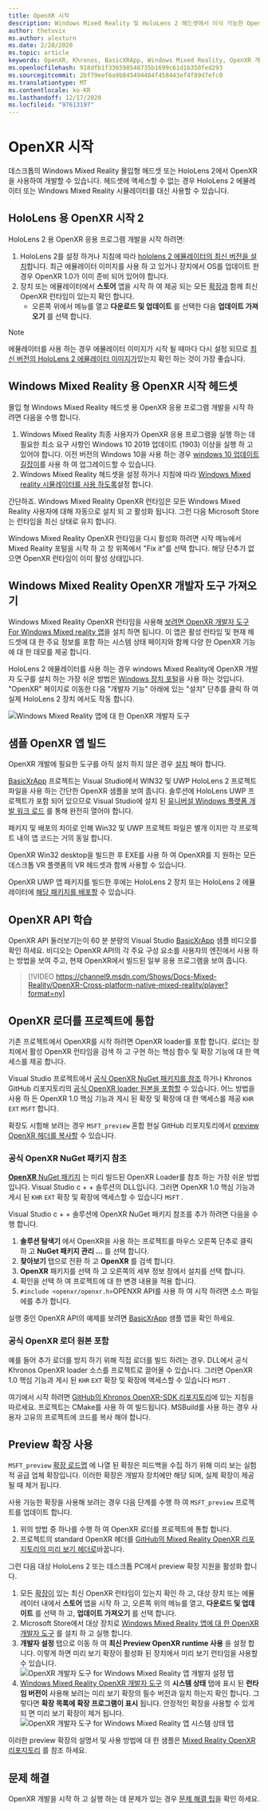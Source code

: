 ```yaml
---
title: OpenXR 시작
description: Windows Mixed Reality 및 HoloLens 2 헤드셋에서 이식 가능한 OpenXR API standard를 사용 하 여 시작 하세요.
author: thetuvix
ms.author: alexturn
ms.date: 2/28/2020
ms.topic: article
keywords: OpenXR, Khronos, BasicXRApp, Windows Mixed Reality, OpenXR 개발자 도구, DirectX, 네이티브, 네이티브 앱, 사용자 지정 엔진, 미들웨어, 시작 하기, 101, preview 확장, OpenXR runtime 버전, 시스템 상태
ms.openlocfilehash: 918dfb1f336598548735b1699c61d1b350fed293
ms.sourcegitcommit: 2bf79eef6a9b845494484f458443ef4f89d7efc0
ms.translationtype: MT
ms.contentlocale: ko-KR
ms.lasthandoff: 12/17/2020
ms.locfileid: "97613197"
---
```

# <a name="getting-started-with-openxr"></a>OpenXR 시작

데스크톱의 Windows Mixed Reality 몰입형 헤드셋 또는 HoloLens 2에서 OpenXR을 사용하여 개발할 수 있습니다.  헤드셋에 액세스할 수 없는 경우 HoloLens 2 에뮬레이터 또는 Windows Mixed Reality 시뮬레이터를 대신 사용할 수 있습니다.

## <a name="getting-started-with-openxr-for-hololens-2"></a>HoloLens 용 OpenXR 시작 2

HoloLens 2 용 OpenXR 응용 프로그램 개발을 시작 하려면:

1. HoloLens 2를 설정 하거나 지침에 따라 [hololens 2 에뮬레이터의 최신 버전을 설치](../platform-capabilities-and-apis/using-the-hololens-emulator.md)합니다. 최근 에뮬레이터 이미지를 사용 하 고 있거나 장치에서 OS를 업데이트 한 경우 OpenXR 1.0가 이미 준비 되어 있어야 합니다.
2. 장치 또는 에뮬레이터에서 **스토어** 앱을 시작 하 여 제공 되는 모든 [확장과](openxr.md#roadmap) 함께 최신 OpenXR 런타임이 있는지 확인 합니다.
    * 오른쪽 위에서 메뉴를 열고 **다운로드 및 업데이트** 를 선택한 다음 **업데이트 가져오기** 를 선택 합니다.  

> [!NOTE]
> 에뮬레이터를 사용 하는 경우 에뮬레이터 이미지가 시작 될 때마다 다시 설정 되므로 [최신 버전의 HoloLens 2 에뮬레이터 이미지가](../platform-capabilities-and-apis/using-the-hololens-emulator.md)있는지 확인 하는 것이 가장 좋습니다.

## <a name="getting-started-with-openxr-for-windows-mixed-reality-headsets"></a>Windows Mixed Reality 용 OpenXR 시작 헤드셋

몰입 형 Windows Mixed Reality 헤드셋 용 OpenXR 응용 프로그램 개발을 시작 하려면 다음을 수행 합니다.

1. Windows Mixed Reality 최종 사용자가 OpenXR 응용 프로그램을 실행 하는 데 필요한 최소 요구 사항인 Windows 10 2019 업데이트 (1903) 이상을 실행 하 고 있어야 합니다.  이전 버전의 Windows 10을 사용 하는 경우 <a href="https://www.microsoft.com/software-download/windows10" target="_blank">windows 10 업데이트 길잡이</a>를 사용 하 여 업그레이드할 수 있습니다.
2. Windows Mixed Reality 헤드셋을 설정 하거나 지침에 따라 [Windows Mixed reality 시뮬레이터를 사용 하도록](../platform-capabilities-and-apis/using-the-windows-mixed-reality-simulator.md)설정 합니다.

간단하죠.  Windows Mixed Reality OpenXR 런타임은 모든 Windows Mixed Reality 사용자에 대해 자동으로 설치 되 고 활성화 됩니다.  그런 다음 Microsoft Store는 런타임을 최신 상태로 유지 합니다.

Windows Mixed Reality OpenXR 런타임을 다시 활성화 하려면 시작 메뉴에서 Mixed Reality 포털을 시작 하 고 창 위쪽에서 "Fix it"를 선택 합니다.  해당 단추가 없으면 OpenXR 런타임이 이미 활성 상태입니다.<br>

## <a name="getting-the-openxr-developer-tools-for-windows-mixed-reality"></a>Windows Mixed Reality OpenXR 개발자 도구 가져오기

Windows Mixed Reality OpenXR 런타임을 사용해 <a href="https://www.microsoft.com/store/productId/9n5cvvl23qbt" target="_blank">보려면 OpenXR 개발자 도구 For Windows Mixed reality 앱</a>을 설치 하면 됩니다.  이 앱은 활성 런타임 및 현재 헤드셋에 대 한 주요 정보를 포함 하는 시스템 상태 페이지와 함께 다양 한 OpenXR 기능에 대 한 데모를 제공 합니다.

HoloLens 2 에뮬레이터를 사용 하는 경우 windows Mixed Reality에 OpenXR 개발자 도구를 설치 하는 가장 쉬운 방법은 [Windows 장치 포털](../platform-capabilities-and-apis/using-the-windows-device-portal.md)을 사용 하는 것입니다. "OpenXR" 페이지로 이동한 다음 "개발자 기능" 아래에 있는 "설치" 단추를 클릭 하 여 실제 HoloLens 2 장치 에서도 작동 합니다.

![Windows Mixed Reality 앱에 대 한 OpenXR 개발자 도구](images/mixed-reality-openxr-developer-tools.png)

## <a name="building-a-sample-openxr-app"></a>샘플 OpenXR 앱 빌드

OpenXR 개발에 필요한 도구를 아직 설치 하지 않은 경우 [설치](../install-the-tools.md) 해야 합니다.

<a href="https://github.com/microsoft/OpenXR-MixedReality/tree/master/samples/BasicXrApp" target="_blank">BasicXrApp</a> 프로젝트는 Visual Studio에서 WIN32 및 UWP HoloLens 2 프로젝트 파일을 사용 하는 간단한 OpenXR 샘플을 보여 줍니다. 솔루션에 HoloLens UWP 프로젝트가 포함 되어 있으므로 Visual Studio에 설치 된 [유니버설 Windows 플랫폼 개발 워크 로드](../install-the-tools.md#installation-checklist) 를 통해 완전히 열어야 합니다.

패키지 및 배포의 차이로 인해 Win32 및 UWP 프로젝트 파일은 별개 이지만 각 프로젝트 내의 앱 코드는 거의 동일 합니다.

OpenXR Win32 desktop을 빌드한 후 EXE를 사용 하 여 OpenXR를 지 원하는 모든 데스크톱 VR 플랫폼의 VR 헤드셋과 함께 사용할 수 있습니다.

OpenXR UWP 앱 패키지를 빌드한 후에는 HoloLens 2 장치 또는 HoloLens 2 에뮬레이터에 [해당 패키지를 배포할](../platform-capabilities-and-apis/using-visual-studio.md) 수 있습니다.

## <a name="learning-the-openxr-api"></a>OpenXR API 학습

OpenXR API 둘러보기는이 60 분 분량의 Visual Studio <a href="https://github.com/microsoft/OpenXR-MixedReality/tree/master/samples/BasicXrApp" target="_blank">BasicXrApp</a> 샘플 비디오를 확인 하세요.  비디오는 OpenXR API의 각 주요 구성 요소를 사용자의 엔진에서 사용 하는 방법을 보여 주고, 현재 OpenXR에서 빌드된 일부 응용 프로그램을 보여 줍니다.

>[!VIDEO https://channel9.msdn.com/Shows/Docs-Mixed-Reality/OpenXR-Cross-platform-native-mixed-reality/player?format=ny]

## <a name="integrate-the-openxr-loader-into-a-project"></a>OpenXR 로더를 프로젝트에 통합

기존 프로젝트에서 OpenXR를 시작 하려면 OpenXR loader를 포함 합니다.  로더는 장치에서 활성 OpenXR 런타임을 검색 하 고 구현 하는 핵심 함수 및 확장 기능에 대 한 액세스를 제공 합니다.

Visual Studio 프로젝트에서 [공식 OpenXR NuGet 패키지를 참조](#reference-official-openxr-nuget-package) 하거나 Khronos GitHub 리포지토리의 [공식 OpenXR loader 원본을 포함할](#include-official-openxr-loader-source) 수 있습니다.  어느 방법을 사용 하 든 OpenXR 1.0 핵심 기능과 게시 된 확장 및 확장에 대 한 액세스를 제공 `KHR` `EXT` `MSFT` 합니다.

확장도 시험해 보려는 경우 `MSFT_preview` 혼합 현실 GitHub 리포지토리에서 [preview OpenXR 헤더를 복사할](#using-preview-extensions) 수 있습니다.

### <a name="reference-official-openxr-nuget-package"></a>공식 OpenXR NuGet 패키지 참조

<a href="https://www.nuget.org/packages/OpenXR.Loader/" target="_blank"> **OpenXR** NuGet 패키지</a> 는 미리 빌드된 OpenXR Loader를 참조 하는 가장 쉬운 방법입니다. Visual Studio c + + 솔루션의 DLL입니다.  그러면 OpenXR 1.0 핵심 기능과 게시 된 `KHR` `EXT` 확장 및 확장에 액세스할 수 있습니다 `MSFT` .

Visual Studio c + + 솔루션에 OpenXR NuGet 패키지 참조를 추가 하려면 다음을 수행 합니다.
1. **솔루션 탐색기** 에서 OpenXR을 사용 하는 프로젝트를 마우스 오른쪽 단추로 클릭 하 고 **NuGet 패키지 관리 ...** 를 선택 합니다.
2. **찾아보기** 탭으로 전환 하 고 **OpenXR** 를 검색 합니다.
3. **OpenXR** 패키지를 선택 하 고 오른쪽의 세부 정보 창에서 설치를 선택 합니다.
4. 확인을 선택 하 여 프로젝트에 대 한 변경 내용을 적용 합니다.
5. `#include <openxr/openxr.h>`OPENXR API를 사용 하 여 시작 하려면 소스 파일에를 추가 합니다.

실행 중인 OpenXR API의 예제를 보려면 <a href="https://github.com/microsoft/OpenXR-MixedReality/tree/master/samples/BasicXrApp" target="_blank">BasicXrApp</a> 샘플 앱을 확인 하세요.

### <a name="include-official-openxr-loader-source"></a>공식 OpenXR 로더 원본 포함

예를 들어 추가 로더를 방지 하기 위해 직접 로더를 빌드 하려는 경우. DLL에서 공식 Khronos OpenXR loader 소스를 프로젝트로 끌어올 수 있습니다.  그러면 OpenXR 1.0 핵심 기능과 게시 된 `KHR` `EXT` 확장 및 확장에 액세스할 수 있습니다 `MSFT` .

여기에서 시작 하려면 <a href="https://github.com/KhronosGroup/OpenXR-SDK" target="_blank">GitHub의 Khronos OpenXR-SDK 리포지토리</a>에 있는 지침을 따르세요.  프로젝트는 CMake를 사용 하 여 빌드됩니다. MSBuild를 사용 하는 경우 사용자 고유의 프로젝트에 코드를 복사 해야 합니다.

## <a name="using-preview-extensions"></a>Preview 확장 사용

`MSFT_preview` [확장 로드맵](openxr.md#roadmap) 에 나열 된 확장은 피드백을 수집 하기 위해 미리 보는 실험적 공급 업체 확장입니다.  이러한 확장은 개발자 장치에만 해당 되며, 실제 확장이 제공 될 때 제거 됩니다.

사용 가능한 확장을 사용해 보려는 경우 다음 단계를 수행 하 여 `MSFT_preview` 프로젝트를 업데이트 합니다.
1. 위의 방법 중 하나를 수행 하 여 OpenXR 로더를 프로젝트에 통합 합니다.
2. 프로젝트의 standard OpenXR 헤더를 <a href="https://github.com/microsoft/OpenXR-MixedReality/tree/master/openxr_preview/include/openxr" target="_blank">GitHub의 Mixed Reality OpenXR 리포지토리의 미리 보기 헤더로</a>바꿉니다.

그런 다음 대상 HoloLens 2 또는 데스크톱 PC에서 preview 확장 지원을 활성화 합니다.
  1. 모든 [확장이](openxr.md#roadmap) 있는 최신 OpenXR 런타임이 있는지 확인 하 고, 대상 장치 또는 에뮬레이터 내에서 **스토어** 앱을 시작 하 고, 오른쪽 위의 메뉴를 열고, **다운로드 및 업데이트** 를 선택 하 고, **업데이트 가져오기** 를 선택 합니다.
  2. Microsoft Store에서 대상 장치로 <a href="https://www.microsoft.com/store/productId/9n5cvvl23qbt" target="_blank">Windows Mixed Reality 앱에 대 한 OpenXR 개발자 도구</a> 를 설치 하 고 실행 합니다.
  3. **개발자 설정** 탭으로 이동 하 여 **최신 Preview OpenXR runtime 사용** 을 설정 합니다.  이렇게 하면 미리 보기 확장이 활성화 된 장치에서 미리 보기 런타임을 사용할 수 있습니다.
     ![OpenXR 개발자 도구 for Windows Mixed Reality 앱 개발자 설정 탭](images/mixed-reality-openxr-developer-tools-settings.png)
  4. [Windows Mixed Reality OpenXR 개발자 도구](openxr-getting-started.md#getting-the-openxr-developer-tools-for-windows-mixed-reality) 의 **시스템 상태** 탭에 표시 된 **런타임 버전이** 사용해 보려는 미리 보기 확장의 필수 버전과 일치 하는지 확인 합니다.  그렇다면 **확장 목록에 확장 프로그램이 표시** 됩니다.  안정적인 확장을 사용할 수 있게 되 면 미리 보기 확장이 제거 됩니다.<br />
     ![OpenXR 개발자 도구 for Windows Mixed Reality 앱 시스템 상태 탭](images/mixed-reality-openxr-developer-tools-status.png)

이러한 preview 확장의 설명서 및 사용 방법에 대 한 샘플은 <a href="https://github.com/microsoft/OpenXR-MixedReality#openxr-preview-extensions" target="_blank">Mixed Reality OpenXR 리포지토리</a> 를 참조 하세요.

## <a name="troubleshooting"></a>문제 해결

OpenXR 개발을 시작 하 고 실행 하는 데 문제가 있는 경우 [문제 해결 팁](openxr-troubleshooting.md)을 확인 하세요.